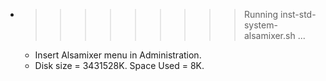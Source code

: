 * >>>>>>>>> Running inst-std-system-alsamixer.sh ...
  * Insert Alsamixer menu in Administration.
  * Disk size = 3431528K. Space Used = 8K.
